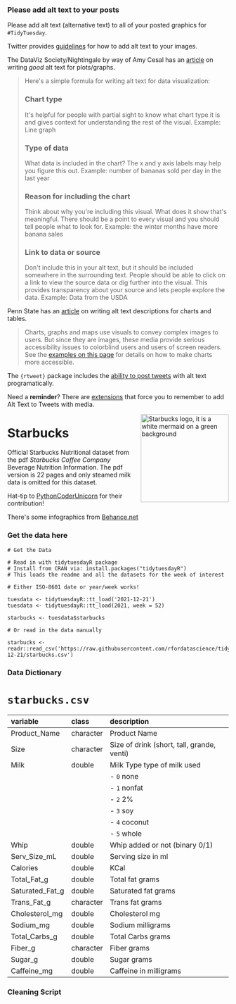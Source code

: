### Please add alt text to your posts

Please add alt text (alternative text) to all of your posted graphics for `#TidyTuesday`. 

Twitter provides [guidelines](https://help.twitter.com/en/using-twitter/picture-descriptions) for how to add alt text to your images.

The DataViz Society/Nightingale by way of Amy Cesal has an [article](https://medium.com/nightingale/writing-alt-text-for-data-visualization-2a218ef43f81) on writing _good_ alt text for plots/graphs.

> Here's a simple formula for writing alt text for data visualization:
> ### Chart type
> It's helpful for people with partial sight to know what chart type it is and gives context for understanding the rest of the visual.
> Example: Line graph
> ### Type of data
> What data is included in the chart? The x and y axis labels may help you figure this out.
> Example: number of bananas sold per day in the last year
> ### Reason for including the chart
> Think about why you're including this visual. What does it show that's meaningful. There should be a point to every visual and you should tell people what to look for.
> Example: the winter months have more banana sales
> ### Link to data or source
> Don't include this in your alt text, but it should be included somewhere in the surrounding text. People should be able to click on a link to view the source data or dig further into the visual. This provides transparency about your source and lets people explore the data.
> Example: Data from the USDA

Penn State has an [article](https://accessibility.psu.edu/images/charts/) on writing alt text descriptions for charts and tables.

> Charts, graphs and maps use visuals to convey complex images to users. But since they are images, these media provide serious accessibility issues to colorblind users and users of screen readers. See the [examples on this page](https://accessibility.psu.edu/images/charts/) for details on how to make charts more accessible.

The `{rtweet}` package includes the [ability to post tweets](https://docs.ropensci.org/rtweet/reference/post_tweet.html) with alt text programatically.

Need a **reminder**? There are [extensions](https://chrome.google.com/webstore/detail/twitter-required-alt-text/fpjlpckbikddocimpfcgaldjghimjiik/related) that force you to remember to add Alt Text to Tweets with media.

<img align='right' height='200' src="https://user-images.githubusercontent.com/55933131/146823691-4c19c28c-d2ef-46b5-82bc-76923f5c3256.png" alt = "Starbucks logo, it is a white mermaid on a green background">

# Starbucks

Official Starbucks Nutritional dataset from the pdf *Starbucks Coffee Company* Beverage Nutrition Information. The pdf version is 22 pages and only steamed milk data is omitted for this dataset.

Hat-tip to [PythonCoderUnicorn](https://github.com/PythonCoderUnicorn/starbucks/blob/main/README.md) for their contribution!

There's some infographics from [Behance.net](https://www.behance.net/gallery/58743971/Starbucks-Menu-Infographic-Design)

### Get the data here

```{r}
# Get the Data

# Read in with tidytuesdayR package 
# Install from CRAN via: install.packages("tidytuesdayR")
# This loads the readme and all the datasets for the week of interest

# Either ISO-8601 date or year/week works!

tuesdata <- tidytuesdayR::tt_load('2021-12-21')
tuesdata <- tidytuesdayR::tt_load(2021, week = 52)

starbucks <- tuesdata$starbucks

# Or read in the data manually

starbucks <- readr::read_csv('https://raw.githubusercontent.com/rfordatascience/tidytuesday/main/data/2021/2021-12-21/starbucks.csv')

```
### Data Dictionary

# `starbucks.csv`

|variable        |class     |description |
|:---------------|:---------|:-----------|
|Product_Name    |character | Product Name |
|Size            |character | Size of drink (short, tall, grande, venti) |
|Milk            |double    | Milk Type type of milk used
|                |          |  - `0` none
|                |          |  - `1` nonfat
|                |          |  - `2` 2%
|                |          |  - `3` soy
|                |          |  - `4` coconut
|                |          |  - `5` whole |
|Whip            |double    | Whip added or not (binary 0/1) |
|Serv_Size_mL    |double    | Serving size in ml |
|Calories        |double    | KCal|
|Total_Fat_g     |double    | Total fat grams |
|Saturated_Fat_g |double    | Saturated fat grams |
|Trans_Fat_g     |character | Trans fat grams |
|Cholesterol_mg  |double    | Cholesterol mg |
|Sodium_mg       |double    | Sodium milligrams |
|Total_Carbs_g   |double    | Total Carbs grams |
|Fiber_g         |character | Fiber grams |
|Sugar_g         |double    | Sugar grams  |
|Caffeine_mg     |double    | Caffeine in milligrams |

### Cleaning Script

